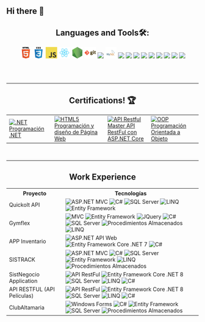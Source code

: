 ## Hi there 👋

<!--
**grezabala/grezabala** is a ✨ _special_ ✨ repository because its `README.md` (this file) appears on your GitHub profile.

Here are some ideas to get you started:

- 🔭 I’m currently working on ...
- 🌱 I’m currently learning ...
- 👯 I’m looking to collaborate on ...
- 🤔 I’m looking for help with ...
- 💬 Ask me about ...
- 📫 How to reach me: ...
- 😄 Pronouns: ...
- ⚡ Fun fact: ...
-->
<h2 align="center">Languages and Tools🛠:</h2>
<p align="center">
    <code><img height="30" whith="25" src="https://raw.githubusercontent.com/github/explore/80688e429a7d4ef2fca1e82350fe8e3517d3494d/topics/html/html.png"></code>
    <code><img height="30" whith="25" src="https://raw.githubusercontent.com/github/explore/80688e429a7d4ef2fca1e82350fe8e3517d3494d/topics/css/css.png"></code>
    <code><img height="30" whith="25" src="https://raw.githubusercontent.com/github/explore/80688e429a7d4ef2fca1e82350fe8e3517d3494d/topics/javascript/javascript.png"></code>
    <code><img height="30" whith="25" src="https://raw.githubusercontent.com/github/explore/80688e429a7d4ef2fca1e82350fe8e3517d3494d/topics/react/react.png"></code> 
    <code><img height="30" whith="25" src="https://raw.githubusercontent.com/github/explore/80688e429a7d4ef2fca1e82350fe8e3517d3494d/topics/nodejs/nodejs.png"></code>
    <code><img height="30" whith="25" src="https://raw.githubusercontent.com/github/explore/80688e429a7d4ef2fca1e82350fe8e3517d3494d/topics/git/git.png"></code>
    <code><img height="30" whith="25" src="https://upload.wikimedia.org/wikipedia/commons/thumb/a/ae/Github-desktop-logo-symbol.svg/1024px-Github-desktop-logo-symbol.svg.png"></code>
    <code><img height="30" whith="25" src="https://raw.githubusercontent.com/github/explore/80688e429a7d4ef2fca1e82350fe8e3517d3494d/topics/mysql/mysql.png"></code>
    <code><img height="30" whith="25" src="https://upload.wikimedia.org/wikipedia/commons/thumb/b/b2/Bootstrap_logo.svg/1024px-Bootstrap_logo.svg.png"></code>
    <code><img height="30" whith="25" src="https://cdn.iconscout.com/icon/free/png-512/c-programming-569564.png"></code>
    <code><img height="30" whith="25" src="https://e7.pngegg.com/pngimages/46/626/png-clipart-c-logo-the-c-programming-language-computer-icons-computer-programming-source-code-programming-miscellaneous-template.png"></code>
    <code><img height="30" whith="25" src="https://upload.wikimedia.org/wikipedia/en/d/d2/Sublime_Text_3_logo.png"></code>
    <code><img height="30" whith="25" src="https://upload.wikimedia.org/wikipedia/commons/thumb/9/9a/Visual_Studio_Code_1.35_icon.svg/1024px-Visual_Studio_Code_1.35_icon.svg.png"></code>
    <code><img height="30" whith="25" src="https://img.shields.io/badge/C%23-239120?style=flat-square&logo=c-sharp&logoColor=white"></code>
    <code><img height="30" whith="25" src="https://img.shields.io/badge/.NET-5C2D91?style=flat-square&logo=.net&logoColor=white"></code>
    <code><img height="30" whith="25" src="https://img.shields.io/badge/jQuery-0769AD?style=flat-square&logo=jquery&logoColor=white"></code>
    <code><img height="30" whith="25" src="https://img.shields.io/badge/SQL%20-%23025E8C.svg?logo=amazon-dynamodb&logoColor=white"></code>
</p>
<br/>
<br/>
<hr>
<h2 align="center">Certifications! 🏆</h2>
<table>
  <tr>
    <td>
      <a href="https://example.com/net-programming">
        <img height="20" src="https://img.shields.io/badge/.NET-5C2D91?style=flat-square&logo=.net&logoColor=white" alt=".NET">
        Programación .NET
      </a>
    </td>
    <td>
      <a href="https://example.com/web-design">
        <img height="20" src="https://img.shields.io/badge/HTML5-E34F26?style=flat-square&logo=html5&logoColor=white" alt="HTML5">
        Programación y diseño de Página Web
      </a>
    </td>
    <td>
      <a href="https://example.com/api-restful">
        <img height="20" src="https://img.shields.io/badge/RESTful%20APIs-2A5DB0?style=flat-square&logo=dotnet&logoColor=white" alt="API Restful">
        Master API RestFul con ASP.NET Core
      </a>
    </td>
    <td>
      <a href="https://example.com/oop">
        <img height="20" src="https://img.shields.io/badge/OOP-0769AD?style=flat-square&logo=java&logoColor=white" alt="OOP">
        Programación Orientada a Objeto
      </a>
    </td>
  </tr>
</table>
<br/>
<hr/>
<h2 align="center">Work Experience</h2>
<table>
  <tr>
    <th>Proyecto</th>
    <th>Tecnologías</th>
  </tr>
  <tr>
    <td>Quickolt API</td>
    <td>
      <img height="20" src="https://img.shields.io/badge/ASP.NET%20MVC-512BD4?style=flat-square&logo=dotnet&logoColor=white" alt="ASP.NET MVC">
      <img height="20" src="https://img.shields.io/badge/C%23-239120?style=flat-square&logo=c-sharp&logoColor=white" alt="C#">
      <img height="20" src="https://img.shields.io/badge/SQL%20Server-CC2927?style=flat-square&logo=microsoft-sql-server&logoColor=white" alt="SQL Server">
      <img height="20" src="https://img.shields.io/badge/LINQ-512BD4?style=flat-square&logo=dotnet&logoColor=white" alt="LINQ">
      <img height="20" src="https://img.shields.io/badge/Entity%20Framework-512BD4?style=flat-square&logo=dotnet&logoColor=white" alt="Entity Framework">
    </td>
  </tr>
  <tr>
    <td>Gymflex</td>
    <td>
      <img height="20" src="https://img.shields.io/badge/ASP.NET%20MVC-512BD4?style=flat-square&logo=dotnet&logoColor=white" alt="MVC">
      <img height="20" src="https://img.shields.io/badge/Entity%20Framework-512BD4?style=flat-square&logo=dotnet&logoColor=white" alt="Entity Framework">
      <img height="20" src="https://img.shields.io/badge/JQuery-0769AD?style=flat-square&logo=jquery&logoColor=white" alt="JQuery">
      <img height="20" src="https://img.shields.io/badge/C%23-239120?style=flat-square&logo=c-sharp&logoColor=white" alt="C#">
      <img height="20" src="https://img.shields.io/badge/SQL%20Server-CC2927?style=flat-square&logo=microsoft-sql-server&logoColor=white" alt="SQL Server">
      <img height="20" src="https://img.shields.io/badge/Procedimientos%20Almacenados-512BD4?style=flat-square&logo=microsoft&logoColor=white" alt="Procedimientos Almacenados">
      <img height="20" src="https://img.shields.io/badge/LINQ-512BD4?style=flat-square&logo=dotnet&logoColor=white" alt="LINQ">
    </td>
  </tr>
  <tr>
    <td>APP Inventario</td>
    <td>
      <img height="20" src="https://img.shields.io/badge/ASP.NET%20API%20Web-512BD4?style=flat-square&logo=dotnet&logoColor=white" alt="ASP.NET API Web">
      <img height="20" src="https://img.shields.io/badge/Entity%20Framework%20Core%20.NET%207-512BD4?style=flat-square&logo=dotnet&logoColor=white" alt="Entity Framework Core .NET 7">
      <img height="20" src="https://img.shields.io/badge/C%23-239120?style=flat-square&logo=c-sharp&logoColor=white" alt="C#">
    </td>
  </tr>
  <tr>
    <td>SISTRACK</td>
    <td>
      <img height="20" src="https://img.shields.io/badge/ASP.NET%20MVC-512BD4?style=flat-square&logo=dotnet&logoColor=white" alt="ASP.NET MVC">
      <img height="20" src="https://img.shields.io/badge/C%23-239120?style=flat-square&logo=c-sharp&logoColor=white" alt="C#">
      <img height="20" src="https://img.shields.io/badge/SQL%20Server-CC2927?style=flat-square&logo=microsoft-sql-server&logoColor=white" alt="SQL Server">
      <img height="20" src="https://img.shields.io/badge/Entity%20Framework-512BD4?style=flat-square&logo=dotnet&logoColor=white" alt="Entity Framework">
      <img height="20" src="https://img.shields.io/badge/LINQ-512BD4?style=flat-square&logo=dotnet&logoColor=white" alt="LINQ">
      <img height="20" src="https://img.shields.io/badge/Procedimientos%20Almacenados-512BD4?style=flat-square&logo=microsoft&logoColor=white" alt="Procedimientos Almacenados">
    </td>
  </tr>
  <tr>
    <td>SistNegocio Application</td>
    <td>
      <img height="20" src="https://img.shields.io/badge/API%20RestFul-2A5DB0?style=flat-square&logo=dotnet&logoColor=white" alt="API RestFul">
      <img height="20" src="https://img.shields.io/badge/Entity%20Framework%20Core%20.NET%208-512BD4?style=flat-square&logo=dotnet&logoColor=white" alt="Entity Framework Core .NET 8">
      <img height="20" src="https://img.shields.io/badge/SQL%20Server-CC2927?style=flat-square&logo=microsoft-sql-server&logoColor=white" alt="SQL Server">
      <img height="20" src="https://img.shields.io/badge/LINQ-512BD4?style=flat-square&logo=dotnet&logoColor=white" alt="LINQ">
      <img height="20" src="https://img.shields.io/badge/C%23-239120?style=flat-square&logo=c-sharp&logoColor=white" alt="C#">
    </td>
  </tr>
  <tr>
    <td>API RESTFUL (API Películas)</td>
    <td>
      <img height="20" src="https://img.shields.io/badge/API%20RestFul-2A5DB0?style=flat-square&logo=dotnet&logoColor=white" alt="API RestFul">
      <img height="20" src="https://img.shields.io/badge/Entity%20Framework%20Core%20.NET%208-512BD4?style=flat-square&logo=dotnet&logoColor=white" alt="Entity Framework Core .NET 8">
      <img height="20" src="https://img.shields.io/badge/SQL%20Server-CC2927?style=flat-square&logo=microsoft-sql-server&logoColor=white" alt="SQL Server">
      <img height="20" src="https://img.shields.io/badge/LINQ-512BD4?style=flat-square&logo=dotnet&logoColor=white" alt="LINQ">
      <img height="20" src="https://img.shields.io/badge/C%23-239120?style=flat-square&logo=c-sharp&logoColor=white" alt="C#">
    </td>
  </tr>
  <tr>
    <td>ClubAltamaria</td>
    <td>
      <img height="20" src="https://img.shields.io/badge/Windows%20Forms-0078D6?style=flat-square&logo=microsoft&logoColor=white" alt="Windows Forms">
      <img height="20" src="https://img.shields.io/badge/C%23-239120?style=flat-square&logo=c-sharp&logoColor=white" alt="C#">
      <img height="20" src="https://img.shields.io/badge/Entity%20Framework-512BD4?style=flat-square&logo=dotnet&logoColor=white" alt="Entity Framework">
      <img height="20" src="https://img.shields.io/badge/SQL%20Server-CC2927?style=flat-square&logo=microsoft-sql-server&logoColor=white" alt="SQL Server">
      <img height="20" src="https://img.shields.io/badge/Procedimientos%20Almacenados-512BD4?style=flat-square&logo=microsoft&logoColor=white" alt="Procedimientos Almacenados">
    </td>
  </tr>
</table>




